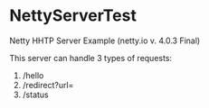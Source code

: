 # NettyServerTest

Netty HHTP Server Example (netty.io v. 4.0.3 Final)

This server can handle 3 types of requests:

1) /hello
2) /redirect?url=<url>
3) /status
